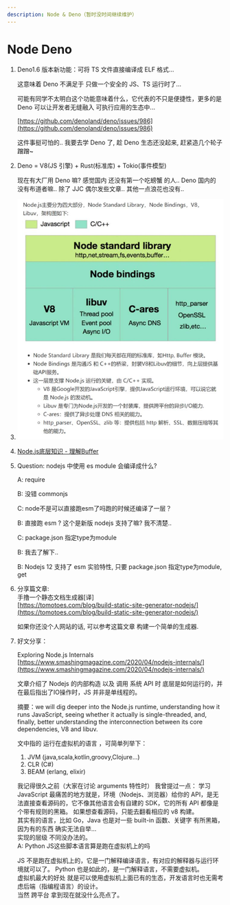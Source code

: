 ```yaml
---
description: Node & Deno（暂时没时间继续维护）
---
```


# Node Deno

1.  Deno1.6 版本新功能：可将 TS 文件直接编译成 ELF 格式...

    这意味着 Deno 不满足于 只做一个安全的 JS、TS 运行时了...

    可能有同学不太明白这个功能意味着什么，它代表的不只是便捷性，更多的是 Deno 可以让开发者无缝融入 可执行应用的生态中...

    [https://github.com/denoland/deno/issues/986](https://github.com/denoland/deno/issues/986)

    这件事挺可怕的.. 我要去学 Deno 了, 趁 Deno 生态还没起来, 赶紧造几个轮子 蹭蹭\~
2.  Deno = V8(JS 引擎) + Rust(标准库) + Tokio(事件模型)

    现在有大厂用 Deno 嘛? 感觉国内 还没有第一个吃螃蟹 的人.. Deno 国内的 没有布道者嘛.. 除了 JJC 偶尔发些文章.. 其他一点浪花也没有..
3. ![image-20201212212159747](<../.gitbook/assets/image-20201212212159747 (1).png>)
4. [Node.js底层知识 - 理解Buffer](https://mp.weixin.qq.com/s/8e2xA4PxckzKpZZnyMbAuA)
5.  Question: nodejs 中使用 es module 会编译成什么?

    A: require

    B: 没错 commonjs

    C: node不是可以直接跑esm了吗跑的时候还编译了一层？

    B: 直接跑 esm ? 这个是新版 nodejs 支持了嘛? 我不清楚..

    C: package.json 指定type为module

    B: 我去了解下..

    B: Nodejs 12 支持了 esm 实验特性, 只要 package.json 指定type为module, get
6.  分享篇文章: \
    手撸一个静态文档生成器\[译] \
    [https://tomotoes.com/blog/build-static-site-generator-nodejs/](https://tomotoes.com/blog/build-static-site-generator-nodejs/)

    如果你还没个人网站的话, 可以参考这篇文章 构建一个简单的生成器.
7.  好文分享：

    Exploring Node.js Internals \
    [https://www.smashingmagazine.com/2020/04/nodejs-internals/](https://www.smashingmagazine.com/2020/04/nodejs-internals/)

    文章介绍了 Nodejs 的内部构造 以及 调用 系统 API 时 底层是如何运行的，并在最后指出了IO操作时，JS 并非是单线程的。

    摘要：we will dig deeper into the Node.js runtime, understanding how it runs JavaScript, seeing whether it actually is single-threaded, and, finally, better understanding the interconnection between its core dependencies, V8 and libuv.

    文中指的 运行在虚拟机的语言 ，可简单列举下：

    1. JVM (java,scala,kotlin,groovy,Clojure...)
    2. CLR (C#)
    3. BEAM (erlang, elixir)

    我记得很久之前（大家在讨论 arguments 特性时） 我曾提过一点： 学习 JavaScript 最痛苦的地方就是，环境（Nodejs、浏览器）给你的 API，是无法直接查看源码的，它不像其他语言会有自建的 SDK，它的所有 API 都像是个带有规则的黑箱。 如果想查看源码，只能去翻看相应的 v8 构建。 \
    其实有的语言，比如 Go，Java 也是对一些 built-in 函数、关键字 有所黑箱，因为有的东西 确实无法自举... \
    实现的层级 不同没办法的。 \
    A: Python JS这些脚本语言算是跑在虚拟机上的吗

    JS 不是跑在虚拟机上的，它是一门解释编译语言，有对应的解释器与运行环境就可以了。 Python 也是如此的，是一门解释语言，不需要虚拟机。 \
    虚拟机最大的好处 就是可以使用虚拟机上面已有的生态，开发语言时也无需考虑后端（指编程语言）的设计。 \
    当然 跨平台 拿到现在就没什么亮点了。

